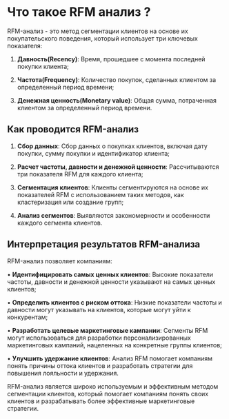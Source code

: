# Что такое RFM анализ ?
RFM-анализ - это метод сегментации клиентов на основе их покупательского поведения, который использует три ключевых показателя: 

1) **Давность(Recency)**: Время, прошедшее с момента последней покупки клиента;
  
2) **Частота(Frequency)**: Количество покупок, сделанных клиентом за определенный период времени;

3) **Денежная ценность(Monetary value)**: Общая сумма, потраченная клиентом за определенный период времени.


## Как проводится RFM-анализ

1) **Сбор данных**: Сбор данных о покупках клиентов, включая дату покупки, сумму покупки и идентификатор клиента;
   
2) **Расчет частоты, давности и денежной ценности**: Рассчитываются три показателя RFM для каждого клиента;
   
3) **Сегментация клиентов**: Клиенты сегментируются на основе их показателей RFM с использованием таких методов, как кластеризация или создание групп;
   
4) **Анализ сегментов**: Выявляются закономерности и особенности каждого сегмента клиентов.


## Интерпретация результатов RFM-анализа

RFM-анализ позволяет компаниям:

• **Идентифицировать самых ценных клиентов**: Высокие показатели частоты, давности и денежной ценности указывают на самых ценных клиентов;

• **Определить клиентов с риском оттока**: Низкие показатели частоты и давности могут указывать на клиентов, которые могут уйти к конкурентам;

• **Разработать целевые маркетинговые кампании**: Сегменты RFM могут использоваться для разработки персонализированных маркетинговых кампаний, нацеленных на конкретные группы клиентов;

• **Улучшить удержание клиентов**: Анализ RFM помогает компаниям понять причины оттока клиентов и разработать стратегии для повышения лояльности и удержания.

RFM-анализ является широко используемым и эффективным методом сегментации клиентов, который помогает компаниям понять своих клиентов и разрабатывать более эффективные маркетинговые стратегии.
